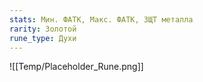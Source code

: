 ```yaml
---
stats: Мин. ФАТК, Макс. ФАТК, ЗЩТ металла
rarity: Золотой
rune_type: Духи
---
```

![[Temp/Placeholder_Rune.png]]
